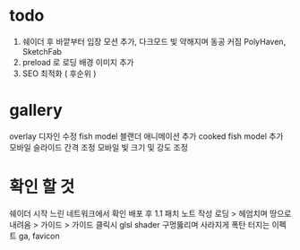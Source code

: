 # todo

1. 쉐이더 후 바깥부터 입장 모션 추가, 다크모드 빛 약해지며 동공 커짐
   PolyHaven, SketchFab
2. preload 로 로딩 배경 이미지 추가
3. SEO 최적화 ( 후순위 )

# gallery

overlay 디자인 수정
fish model 블랜더 애니메이션 추가
cooked fish model 추가
모바일 슬라이드 간격 조정
모바일 빛 크기 및 강도 조정

# 확인 할 것

쉐이더 시작 느린 네트워크에서 확인
배포 후 1.1 패치 노트 작성
로딩 > 헤엄치며 땅으로 내려옴 > 가이드 > 가이드 클릭시 glsl shader 구멍뚫리며 사라지게
폭탄 터지는 이펙트
ga, favicon
